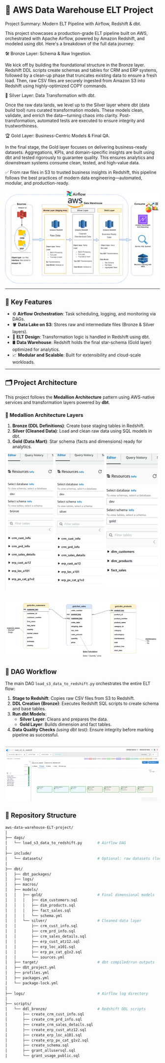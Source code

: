 # 🚀 AWS Data Warehouse ELT Project

Project Summary: Modern ELT Pipeline with Airflow, Redshift & dbt.

This project showcases a production-grade ELT pipeline built on AWS, orchestrated with Apache Airflow, powered by Amazon Redshift, and modeled using dbt. Here's a breakdown of the full data journey:

🛠️ Bronze Layer: Schema & Raw Ingestion.

We kick off by building the foundational structure in the Bronze layer. Redshift DDL scripts create schemas and tables for CRM and ERP systems, followed by a clean-up phase that truncates existing data to ensure a fresh load. Then, raw CSV files are securely ingested from Amazon S3 into Redshift using highly-optimized COPY commands.

🔄 Silver Layer: Data Transformation with dbt.

Once the raw data lands, we level up to the Silver layer where dbt (data build tool) runs curated transformation models. These models clean, validate, and enrich the data—turning chaos into clarity. Post-transformation, automated tests are executed to ensure integrity and trustworthiness.

🏆 Gold Layer: Business-Centric Models & Final QA.

In the final stage, the Gold layer focuses on delivering business-ready datasets. Aggregations, KPIs, and domain-specific insights are built using dbt and tested rigorously to guarantee quality. This ensures analytics and downstream systems consume clean, tested, and high-value data.

✅ From raw files in S3 to trusted business insights in Redshift, this pipeline follows the best practices of modern data engineering—automated, modular, and production-ready.

![Architecture](./include/docs/architecture.png)

---

## 🧠 Key Features

- ⚙️ **Airflow Orchestration**: Task scheduling, logging, and monitoring via DAGs.  
- 🪣 **Data Lake on S3**: Stores raw and intermediate files (Bronze & Silver layers).  
- 🧽 **ELT Design**: Transformation logic is handled in Redshift using dbt.  
- 🛢 **Data Warehouse**: Redshift holds the final star-schema (Gold layer) optimized for analytics.  
- 📈 **Modular and Scalable**: Built for extensibility and cloud-scale workloads.

---

## 🗂️ Project Architecture

This project follows the **Medallion Architecture** pattern using AWS-native services and transformation layers powered by **dbt**.

### 🧱 Medallion Architecture Layers

1. **Bronze (DDL Definitions)**: Create base staging tables in Redshift.  
2. **Silver (Cleaned Data)**: Load and clean raw data using SQL models in dbt.  
3. **Gold (Data Mart)**: Star schema (facts and dimensions) ready for analytics.

![Tables](./include/docs/redshift.png)

![StarSchema](./include/docs/data_model.png)
---

## 🔁 DAG Workflow

The main DAG `load_s3_data_to_redshift.py` orchestrates the entire ELT flow:

1. **Stage to Redshift**: Copies raw CSV files from S3 to Redshift.  
2. **DDL Creation (Bronze)**: Executes Redshift SQL scripts to create schema and base tables.  
3. **Run dbt Models**:  
   - **Silver Layer**: Cleans and prepares the data.  
   - **Gold Layer**: Builds dimension and fact tables.  
4. **Data Quality Checks** *(using dbt test)*: Ensure integrity before marking pipeline as successful.

![Airflow](./include/docs/airflow.png)
---

## 📁 Repository Structure

```bash
aws-data-warehouse-ELT-project/
│
├── dags/
│   └── load_s3_data_to_redshift.py       # Airflow DAG
│
├── include/
│   └── datasets/                         # Optional: raw datasets (local testing)
│
├── dbt/
│   ├── dbt_packages/
│   ├── logs/
│   ├── macros/
│   ├── models/
│   │   ├── gold/                         # Final dimensional models
│   │   │   ├── dim_customers.sql
│   │   │   ├── dim_products.sql
│   │   │   ├── fact_sales.sql
│   │   │   └── schema.yml
│   │   └── silver/                       # Cleaned data layer
│   │       ├── crm_cust_info.sql
│   │       ├── crm_prd_info.sql
│   │       ├── crm_sales_details.sql
│   │       ├── erp_cust_atz12.sql
│   │       ├── erp_loc_a101.sql
│   │       ├── erp_px_cat_g1v2.sql
│   │       └── sources.yml
│   ├── target/                           # dbt compiled/run outputs
│   ├── dbt_project.yml
│   ├── profiles.yml
│   ├── packages.yml
│   └── package-lock.yml
│
├── logs/                                 # Airflow log directory
│
├── scripts/
│   └── ddl_bronze/                       # Redshift DDL scripts
│       ├── create_crm_cust_info.sql
│       ├── create_crm_prd_info.sql
│       ├── create_crm_sales_details.sql
│       ├── create_erp_cust_atz12.sql
│       ├── create_erp_loc_a101.sql
│       ├── create_erp_px_cat_g1v2.sql
│       ├── create_schema.sql
│       ├── grant_allusersql.sql
│       └── grant_usage_public.sql

